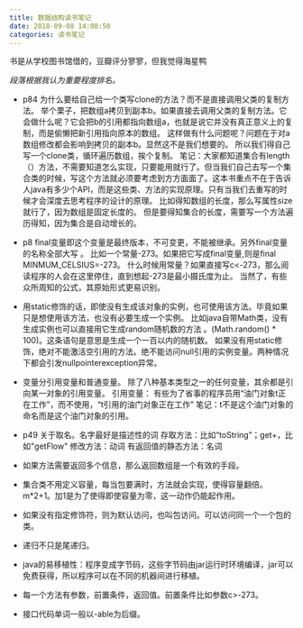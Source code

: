 ```yaml
---
title: 数据结构读书笔记
date: 2018-09-08 14:00:50
categories: 读书笔记
---
```

书是从学校图书馆借的，豆瓣评分寥寥，但我觉得海星鸭
<!-- more -->

*段落根据我认为重要程度排名。*

- p84
为什么要给自己给一个类写clone的方法？而不是直接调用父类的复制方法。
举个栗子，把数组a拷贝到副本b。如果直接去调用父类的复制方法。它会做什么呢？它会把b的引用都指向数组a，也就是说它并没有真正意义上的复制，而是偷懒把新引用指向原本的数组。
这样做有什么问题呢？问题在于对a数组修改都会影响到拷贝的副本b。显然这不是我们想要的。
所以我们得自己写一个clone类，循环遍历数组，挨个复制。
笔记：大家都知道集合有length（）方法，不需要知道怎么实现，只要能用就行了。但当我们自己去写一个集合类的时候，写这个方法就必须要考虑到方方面面了。这本书重点不在于告诉人java有多少个API，而是这些类、方法的实现原理。只有当我们去重写的时候才会深度去思考程序的设计的原理。
比如得知数组的长度，那么写属性size就行了，因为数组是固定长度的。
但是要得知集合的长度，需要写一个方法遍历得知，因为集合是自动增长的。

- p8
final变量即这个变量是最终版本，不可变更，不能被继承。另外final变量的名称全部大写 。
比如一个常量-273。如果把它写成final变量,则是final MINMUM_CELSIUS=-273。
什么时候用常量？如果直接写c<-273，那么阅读程序的人会在这里停住，直到想起-273是最小摄氏度为止。
当然了，有些众所周知的公式，其原始形式更易识别。

- 用static修饰的话，即使没有生成该对象的实例，也可使用该方法。毕竟如果只是想使用该方法，也没有必要生成一个实例。
比如java自带Math类，没有生成实例也可以直接用它生成random随机数的方法 。(Math.random() * 100)。这条语句是意思是生成一个一百以内的随机数。
如果没有用static修饰，绝对不能激活空引用的方法。绝不能访问null引用的实例变量。两种情况下都会引发nullpointerexception异常。

- 变量分引用变量和普通变量。
除了八种基本类型之一的任何变量，其余都是引向某一对象的引用变量。
引用变量：
有些为了省事的程序员用“油门对象t正在工作”，而不使用，“t引用的油门对象正在工作”
笔记：t不是这个油门对象的命名而是这个油门对象的引用。

- p49
关于取名。名字最好是描述性的词
存取方法：比如“toString”；get+，比如"getFlow"
修改方法：动词
有返回值的静态方法：名词

- 如果方法需要返回多个信息，那么返回数组是一个有效的手段。

- 集合类不用定义容量，每当包要满时，方法就会实现，使得容量翻倍。
m*2+1。加1是为了使得即使容量为零，这一动作仍能起作用。

- 如果没有指定修饰符，则为默认访问，也叫包访问。可以访问同一个一个包的类。

- 递归不只是尾递归。

- java的易移植性：程序变成字节码，这些字节码由jar运行时环境编译，jar可以免费获得，所以程序可以在不同的机器间进行移植。

- 每一个方法有参数，前置条件，返回值。前置条件比如参数c>-273。

- 接口代码单词一般以-able为后缀。





